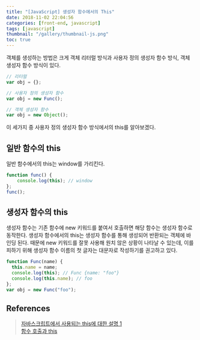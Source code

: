 ```yaml
---
title: "[JavaScript] 생성자 함수에서의 This"
date: 2018-11-02 22:04:56
categories: [front-end, javascript]
tags: [javascript]
thumbnail: "/gallery/thumbnail-js.png"
toc: true
---
```


객체를 생성하는 방법은 크게 객체 리터럴 방식과 사용자 정의 생성자 함수 방식, 객체 생성자 함수 방식이 있다. 

<!-- more -->

```javascript
// 리터럴
var obj = {};

// 사용자 정의 생성자 함수
var obj = new Func();

// 객체 생성자 함수
var obj = new Object();
```

이 세가지 중 사용자 정의 생성자 함수 방식에서의 this를 알아보겠다.

## 일반 함수의 this
일반 함수에서의 this는 window를 가리킨다.

```javascript
function func() {
    console.log(this); // window
};
func();
```

## 생성자 함수의 this
생성자 함수는 기존 함수에 new 키워드를 붙여서 호출하면 해당 함수는 생성자 함수로 동작한다. 생성자 함수에서의 this는 생성자 함수를 통해 생성되어 반환되는 객체에 바인딩 된다. 때문에 new 키워드를 잘못 사용해 원치 않은 상황이 나타날 수 있는데, 이를 피하기 위해 생성자 함수 이름의 첫 글자는 대문자로 작성하기를 권고하고 있다.

```javascript
function Func(name) {
  this.name = name;
  console.log(this); // Func {name: "foo"}
  console.log(this.name); // foo
};
var obj = new Func("foo");
```

## References
> [자바스크립트에서 사용되는 this에 대한 설명 1](https://github.com/FEDevelopers/tech.description/wiki/자바스크립트에서-사용되는-this에-대한-설명-1#41-생성자-실행에서의-this)  
> [함수 호출과 this](https://valuefactory.tistory.com/674)
